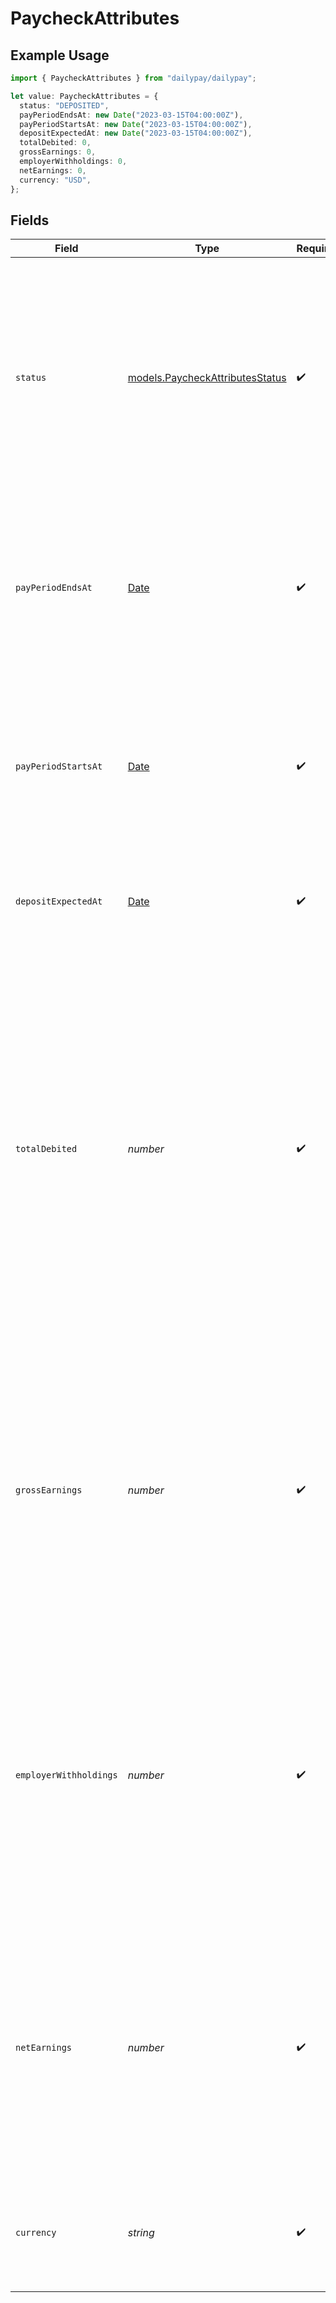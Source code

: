 # PaycheckAttributes

## Example Usage

```typescript
import { PaycheckAttributes } from "dailypay/dailypay";

let value: PaycheckAttributes = {
  status: "DEPOSITED",
  payPeriodEndsAt: new Date("2023-03-15T04:00:00Z"),
  payPeriodStartsAt: new Date("2023-03-15T04:00:00Z"),
  depositExpectedAt: new Date("2023-03-15T04:00:00Z"),
  totalDebited: 0,
  grossEarnings: 0,
  employerWithholdings: 0,
  netEarnings: 0,
  currency: "USD",
};
```

## Fields

| Field                                                                                                                                                                                                                                                                                                                                                                                         | Type                                                                                                                                                                                                                                                                                                                                                                                          | Required                                                                                                                                                                                                                                                                                                                                                                                      | Description                                                                                                                                                                                                                                                                                                                                                                                   | Example                                                                                                                                                                                                                                                                                                                                                                                       |
| --------------------------------------------------------------------------------------------------------------------------------------------------------------------------------------------------------------------------------------------------------------------------------------------------------------------------------------------------------------------------------------------- | --------------------------------------------------------------------------------------------------------------------------------------------------------------------------------------------------------------------------------------------------------------------------------------------------------------------------------------------------------------------------------------------- | --------------------------------------------------------------------------------------------------------------------------------------------------------------------------------------------------------------------------------------------------------------------------------------------------------------------------------------------------------------------------------------------- | --------------------------------------------------------------------------------------------------------------------------------------------------------------------------------------------------------------------------------------------------------------------------------------------------------------------------------------------------------------------------------------------- | --------------------------------------------------------------------------------------------------------------------------------------------------------------------------------------------------------------------------------------------------------------------------------------------------------------------------------------------------------------------------------------------- |
| `status`                                                                                                                                                                                                                                                                                                                                                                                      | [models.PaycheckAttributesStatus](../models/paycheckattributesstatus.md)                                                                                                                                                                                                                                                                                                                      | :heavy_check_mark:                                                                                                                                                                                                                                                                                                                                                                            | A paycheck expected for an open pay period will have the status ESTIMATED. At the end of the pay period, the paycheck will begin PROCESSING. When it is sent, it will become IN_TRANSIT. Finally, once deposited in an account it will have the status DEPOSITED.                                                                                                                             |                                                                                                                                                                                                                                                                                                                                                                                               |
| `payPeriodEndsAt`                                                                                                                                                                                                                                                                                                                                                                             | [Date](https://developer.mozilla.org/en-US/docs/Web/JavaScript/Reference/Global_Objects/Date)                                                                                                                                                                                                                                                                                                 | :heavy_check_mark:                                                                                                                                                                                                                                                                                                                                                                            | An ISO 8601 timestamp denoting the ending day of a paycheck's pay period. For example, a pay period that ends during the day of March 15 will have a value of 2023-03-15T04:00:00Z.                                                                                                                                                                                                           | 2023-03-15T04:00:00Z                                                                                                                                                                                                                                                                                                                                                                          |
| `payPeriodStartsAt`                                                                                                                                                                                                                                                                                                                                                                           | [Date](https://developer.mozilla.org/en-US/docs/Web/JavaScript/Reference/Global_Objects/Date)                                                                                                                                                                                                                                                                                                 | :heavy_check_mark:                                                                                                                                                                                                                                                                                                                                                                            | An ISO 8601 timestamp denoting the first day of a paycheck's pay period. For example, a pay period that starts during the day of March 15 will have a value of 2023-03-15T04:00:00Z.                                                                                                                                                                                                          | 2023-03-15T04:00:00Z                                                                                                                                                                                                                                                                                                                                                                          |
| `depositExpectedAt`                                                                                                                                                                                                                                                                                                                                                                           | [Date](https://developer.mozilla.org/en-US/docs/Web/JavaScript/Reference/Global_Objects/Date)                                                                                                                                                                                                                                                                                                 | :heavy_check_mark:                                                                                                                                                                                                                                                                                                                                                                            | An ISO 8601 timestamp denoting the day the paycheck is scheduled to be delivered.                                                                                                                                                                                                                                                                                                             | 2023-03-15T04:00:00Z                                                                                                                                                                                                                                                                                                                                                                          |
| `totalDebited`                                                                                                                                                                                                                                                                                                                                                                                | *number*                                                                                                                                                                                                                                                                                                                                                                                      | :heavy_check_mark:                                                                                                                                                                                                                                                                                                                                                                            | The amount debited and settled from this paycheck prior to the end of the pay period. Debits are settled during a pay period in order to cover withdrawals from an earnings balance account. This amount is given as a monetary quantity expressed in units of the lowest denomination in the associated currency. For example, { total_debited: 7050 } with currency USD resolves to $70.50. | 0                                                                                                                                                                                                                                                                                                                                                                                             |
| `grossEarnings`                                                                                                                                                                                                                                                                                                                                                                               | *number*                                                                                                                                                                                                                                                                                                                                                                                      | :heavy_check_mark:                                                                                                                                                                                                                                                                                                                                                                            | The total earnings for this paycheck before any deductions are applied. This amount is given as a monetary quantity expressed in units of the lowest denomination in the associated currency. For example, { gross_earnings: 55370 } with currency USD resolves to $553.70                                                                                                                    | 0                                                                                                                                                                                                                                                                                                                                                                                             |
| `employerWithholdings`                                                                                                                                                                                                                                                                                                                                                                        | *number*                                                                                                                                                                                                                                                                                                                                                                                      | :heavy_check_mark:                                                                                                                                                                                                                                                                                                                                                                            | The amount withheld from this paycheck by the employer, usually for taxes. This amount is given as a monetary quantity expressed in units of the lowest denomination in the associated currency. For example, { withholdings: 5000 } with currency USD resolves to $50.00.                                                                                                                    | 0                                                                                                                                                                                                                                                                                                                                                                                             |
| `netEarnings`                                                                                                                                                                                                                                                                                                                                                                                 | *number*                                                                                                                                                                                                                                                                                                                                                                                      | :heavy_check_mark:                                                                                                                                                                                                                                                                                                                                                                            | The net earnings for the paycheck once settled given in a monetary quantity expressed in units of the lowest denomination in the associated currency. For example, { earnings: 50370 } with currency USD resolves to $503.70.                                                                                                                                                                 | 0                                                                                                                                                                                                                                                                                                                                                                                             |
| `currency`                                                                                                                                                                                                                                                                                                                                                                                    | *string*                                                                                                                                                                                                                                                                                                                                                                                      | :heavy_check_mark:                                                                                                                                                                                                                                                                                                                                                                            | A three-letter ISO 4217 currency code. For example, `USD` for US Dollars, `EUR` for Euros, or `JPY` for Japanese Yen.                                                                                                                                                                                                                                                                         | USD                                                                                                                                                                                                                                                                                                                                                                                           |